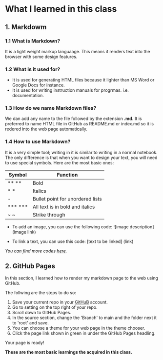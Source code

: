 # What I learned in this class
## 1. Markdowm
### 1.1 What is Markdown?
It is a light weight markup languaage. This means it renders text into the browser with some design features. 
### 1.2 What is it used for?
* It is used for generating HTML files because it lighter than MS Word or Google Docs for instance.
* It is used for writing instruction manuals for progrmas. i.e. documentation.
### 1.3 How do we name  Markdown files?
We dan add any name to the file followed by the extension **.md.** It is preferred to name HTML file in GitHub as README.md or index.md so it is redered into the web page automatically. 
### 1.4 How to use Markdown?
It is a very simple tool; writing in it is similar to writing in a normal notebook. The only difference is that when you want to design your text, you will need to use special symbols. Here are the most basic ones: 

Symbol | Function
----------- | --------
** ** | Bold
\* \* | Italics
\- | Bullet point for unordered lists
\*** \*** | All text is in bold and italics
\~ \~ | Strike through          


* To add an image, you can use the following code: \![image description] (image link)

* To link a text, you can use this code: \[text to be linked] (link)

*You can find more codes [here](https://docs.github.com/en/free-pro-team@latest/github/writing-on-github/basic-writing-and-formatting-syntax).*

## 2. GitHub Pages

In this section, I learned how to render my markdown page to the web using GitHub. 

The follwing are the steps to do so:

1. Save your current repo in your [GitHuB](https://github.com/) account.
2. Go to setting on the top right of your repo. 
3. Scroll down to GitHub Pages.
4. In the source section, change the 'Branch' to main and the folder next it to 'root' and save.
5. You can choose a theme for your web page in the theme chooser. 
6. Click the page link shown in green in under the GitHub Pages headling. 

Your page is ready! 

**These are the most basic learnings the acquired in this class.**


 


